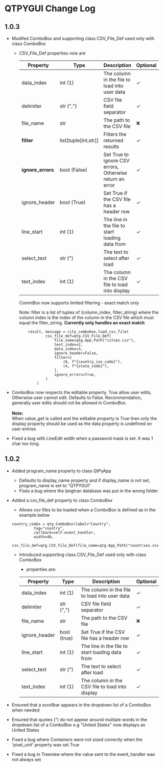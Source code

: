 # QTPYGUI Change Log
## 1.0.3
- Modifed ComboBox and supporting class CSV_File_Def used only with class ComboBox
  - CSV_File_Def properties now are
    
    | **Property**      | **Type**             | **Description**                                          | **Optional** |
    |-------------------|----------------------|----------------------------------------------------------|--------------|
    | data_index        | int (1)              | The column in the file to load into user data            | ✓            |
    | delimiter         | str (",")            | CSV file field separator                                 | ✓            |
    | file_name         | str                  | The path to the CSV file                                 | ❌            |
    | **filter**        | list[tuple[int,str]] | Filters the returned results                             | ✓            |
    | **ignore_errors** | bool (False)         | Set True to ignore CSV errors, Otherwise return an error | ✓            |
    | ignore_header     | bool (True)          | Set True if the CSV file has a header row                | ✓            |
    | line_start        | int (1)              | The line in the file to start loading data from          | ✓            |
    | select_text       | str (")              | The text to select after load                            | ✓            |
    | text_index        | int (1)              | The column in the CSV file to load into display          | ✓            |
    
    CommBox now supports limited filtering - exact match only 
  
    Note: filter is a list of tuples of (column_index, filter_string) where the
          column index is the index of the column in the CSV file which must equal
          the filter_string. **Currently only handles an exact match**
    ```
        result, message = city_combobox.load_csv_file(
                csv_file_def=qtg.CSV_File_Def(
                    file_name=qtg.App_Path("cities.csv"),
                    text_index=2,
                    data_index=3,
                    ignore_header=False,
                    filter=[
                        (6, f"{country_iso_code}"),
                        (4, f"{state_code}"),
                    ],
                    ignore_errors=True,
                )
            )
    ``` 
 
- ComboBox now respects the editable property. True allow user edits, Otherwise 
user cannot edit. Defaults to False. Recommendation, generally user edits should
not be allowed in ComboBox. 
<br><br>**Note:** <br>When value_get is called and the editable property is True 
then only the display property should be used as the data property is undefined on 
user entries
- Fixed a bug with LineEdit width when a password mask is set. It was 1 char too
long.
## 1.0.2
- Added program_name property to class QtPyApp
  - Defaults to display_name property and if display_name is not set, program_name
  is set to "QTPYGUI"
  - Fixes a bug where the langtran database was put in the wrong folder
- Added a csv_file_def property to class ComboBox 
  - Allows csv files to be loaded when a ComboBox is defined as in the example below
  
  ```
  country_combo = qtg.ComboBox(label="Country",
            tag="country",
            callback=self.event_handler,
            width=40,
            csv_file_def=qtg.CSV_File_Def(file_name=qtg.App_Path("countries.csv"),text_index=2,data_index=3))

  ```
  
  - Introduced supporting class CSV_File_Def used only with class ComboBox
    - properties are: 
        
    | **Property**  | **Type**                             | **Description**                                                                                                                                                                                         | **Optional** |
    |---------------|--------------------------------------|---------------------------------------------------------------------------------------------------------------------------------------------------------------------------------------------------------|--------------|
    | data_index    | int (1)                              | The column in the file to load into user data                                                                                                                                                           | ✓            |
    | delimiter     | str (",")                            | CSV file field separator                                                                                                                                                                                | ✓            |
    | file_name     | str                                  | The path to the CSV file                                                                                                                                                                                | ❌            |
    | ignore_header | bool (true)                          | Set True if the CSV file has a header row                                                                                                                                                               | ✓            |
    | line_start    | int (1)                              | The line in the file to start loading data from                                                                                                                                                         | ✓            |
    | select_text   | str (")                              | The text to select after load                                                                                                                                                                           | ✓            |
    | text_index    | int (1)                              | The column in the CSV file to load into display                                                                                                                                                         | ✓            |

- Ensured that a scrollbar appears in the dropdown list of a ComboBox when needed
- Ensured that quotes (") do not appear around multiple words in the dropdown 
list of a ComboBox e.g "United States" now displays as United States
- Fixed a bug where Containers were not sized correctly when the 'pixel_unit' property was set True
- Fixed a bug in Treeview where the value sent to the event_handler was not always set
